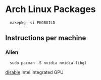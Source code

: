 # Arch Linux Packages

```
  makepkg -si PKGBUILD
```

## Instructions per machine

### Alien

```
  sudo pacman -S nvidia nvidia-libgl

```

[disable](https://wiki.archlinux.org/index.php/NVIDIA/Troubleshooting#Black_screen_on_systems_with_Intel_integrated_GPU) Intel integrated GPU
